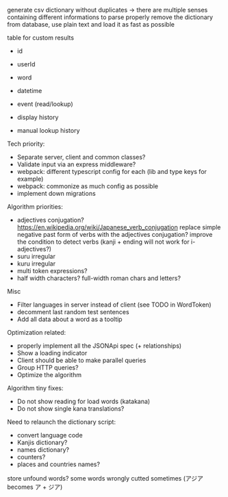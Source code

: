 generate csv dictionary without duplicates
    -> there are multiple senses containing different informations to parse properly
remove the dictionary from database, use plain text and load it as fast as possible

table for custom results

- id
- userId
- word
- datetime
- event (read/lookup)

- display history
- manual lookup history

Tech priority:
- Separate server, client and common classes?
- Validate input via an express middleware?
- webpack: different typescript config for each (lib and type keys for example)
- webpack: commonize as much config as possible
- implement down migrations

Algorithm priorities:
- adjectives conjugation? https://en.wikipedia.org/wiki/Japanese_verb_conjugation
    replace simple negative past form of verbs with the adjectives conjugation?
    improve the condition to detect verbs (kanji + ending will not work for i-adjectives?)
- suru irregular
- kuru irregular
- multi token expressions?
- half width characters? full-width roman chars and letters?

Misc
- Filter languages in server instead of client (see TODO in WordToken)
- decomment last random test sentences
- Add all data about a word as a tooltip

Optimization related:
- properly implement all the JSONApi spec (+ relationships)
- Show a loading indicator
- Client should be able to make parallel queries
- Group HTTP queries?
- Optimize the algorithm

Algorithm tiny fixes:
- Do not show reading for load words (katakana)
- Do not show single kana translations?

Need to relaunch the dictionary script:
- convert language code
- Kanjis dictionary?
- names dictionary?
- counters?
- places and countries names?


store unfound words?
some words wrongly cutted sometimes (アジア becomes ア + ジア)
